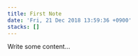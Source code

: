 ```yaml
---
title: First Note
date: 'Fri, 21 Dec 2018 13:59:36 +0900'
stacks: []
---
```


Write some content...



